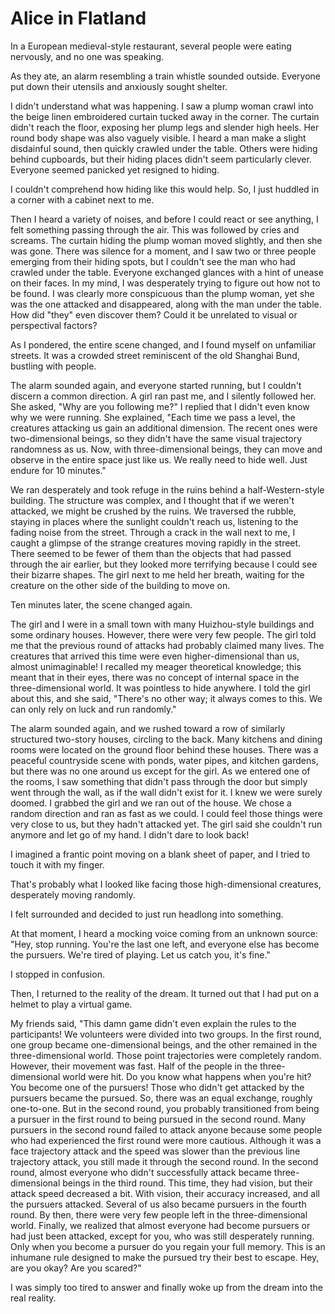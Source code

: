 # Alice in Flatland

In a European medieval-style restaurant, several people were eating nervously, and no one was speaking.

As they ate, an alarm resembling a train whistle sounded outside. Everyone put down their utensils and anxiously sought shelter.

I didn't understand what was happening. I saw a plump woman crawl into the beige linen embroidered curtain tucked away in the corner. The curtain didn't reach the floor, exposing her plump legs and slender high heels. Her round body shape was also vaguely visible. I heard a man make a slight disdainful sound, then quickly crawled under the table. Others were hiding behind cupboards, but their hiding places didn't seem particularly clever. Everyone seemed panicked yet resigned to hiding.

I couldn't comprehend how hiding like this would help. So, I just huddled in a corner with a cabinet next to me.

Then I heard a variety of noises, and before I could react or see anything, I felt something passing through the air. This was followed by cries and screams. The curtain hiding the plump woman moved slightly, and then she was gone. There was silence for a moment, and I saw two or three people emerging from their hiding spots, but I couldn't see the man who had crawled under the table. Everyone exchanged glances with a hint of unease on their faces. In my mind, I was desperately trying to figure out how not to be found. I was clearly more conspicuous than the plump woman, yet she was the one attacked and disappeared, along with the man under the table. How did "they" even discover them? Could it be unrelated to visual or perspectival factors?


As I pondered, the entire scene changed, and I found myself on unfamiliar streets. It was a crowded street reminiscent of the old Shanghai Bund, bustling with people.

The alarm sounded again, and everyone started running, but I couldn't discern a common direction. A girl ran past me, and I silently followed her. She asked, "Why are you following me?" I replied that I didn't even know why we were running. She explained, "Each time we pass a level, the creatures attacking us gain an additional dimension. The recent ones were two-dimensional beings, so they didn't have the same visual trajectory randomness as us. Now, with three-dimensional beings, they can move and observe in the entire space just like us. We really need to hide well. Just endure for 10 minutes."

We ran desperately and took refuge in the ruins behind a half-Western-style building. The structure was complex, and I thought that if we weren't attacked, we might be crushed by the ruins. We traversed the rubble, staying in places where the sunlight couldn't reach us, listening to the fading noise from the street. Through a crack in the wall next to me, I caught a glimpse of the strange creatures moving rapidly in the street. There seemed to be fewer of them than the objects that had passed through the air earlier, but they looked more terrifying because I could see their bizarre shapes. The girl next to me held her breath, waiting for the creature on the other side of the building to move on.


Ten minutes later, the scene changed again.

The girl and I were in a small town with many Huizhou-style buildings and some ordinary houses. However, there were very few people. The girl told me that the previous round of attacks had probably claimed many lives. The creatures that arrived this time were even higher-dimensional than us, almost unimaginable! I recalled my meager theoretical knowledge; this meant that in their eyes, there was no concept of internal space in the three-dimensional world. It was pointless to hide anywhere. I told the girl about this, and she said, "There's no other way; it always comes to this. We can only rely on luck and run randomly."

The alarm sounded again, and we rushed toward a row of similarly structured two-story houses, circling to the back. Many kitchens and dining rooms were located on the ground floor behind these houses. There was a peaceful countryside scene with ponds, water pipes, and kitchen gardens, but there was no one around us except for the girl. As we entered one of the rooms, I saw something that didn't pass through the door but simply went through the wall, as if the wall didn't exist for it. I knew we were surely doomed. I grabbed the girl and we ran out of the house. We chose a random direction and ran as fast as we could. I could feel those things were very close to us, but they hadn't attacked yet. The girl said she couldn't run anymore and let go of my hand. I didn't dare to look back!

I imagined a frantic point moving on a blank sheet of paper, and I tried to touch it with my finger.

That's probably what I looked like facing those high-dimensional creatures, desperately moving randomly.

I felt surrounded and decided to just run headlong into something.

At that moment, I heard a mocking voice coming from an unknown source: "Hey, stop running. You're the last one left, and everyone else has become the pursuers. We're tired of playing. Let us catch you, it's fine."

I stopped in confusion.



Then, I returned to the reality of the dream. It turned out that I had put on a helmet to play a virtual game. 

My friends said, "This damn game didn't even explain the rules to the participants! We volunteers were divided into two groups. 
In the first round, one group became one-dimensional beings, and the other remained in the three-dimensional world.
Those point trajectories were completely random. However, their movement was fast.
Half of the people in the three-dimensional world were hit.
Do you know what happens when you're hit? You become one of the pursuers!
Those who didn't get attacked by the pursuers became the pursued.
So, there was an equal exchange, roughly one-to-one.
But in the second round, you probably transitioned from being a pursuer in the first round to
being pursued in the second round.
Many pursuers in the second round failed to attack anyone because some people who had experienced 
the first round were more cautious. Although it was a face trajectory attack and the speed was
slower than the previous line trajectory attack, you still made it through the second round.
In the second round, almost everyone who didn't successfully attack became three-dimensional 
beings in the third round. This time, they had vision, but their attack speed decreased a bit.
With vision, their accuracy increased, and all the pursuers attacked.
Several of us also became pursuers in the fourth round.
By then, there were very few people left in the three-dimensional world.
Finally, we realized that almost everyone had become pursuers or had just been attacked, 
except for you, who was still desperately running.
Only when you become a pursuer do you regain your full memory.
This is an inhumane rule designed to make the pursued try their best to escape.
Hey, are you okay? Are you scared?" 

I was simply too tired to answer and finally woke up from the dream into the real reality.


